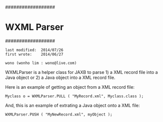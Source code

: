 ##################
#  WXML Parser  #
##################

    last modified:  2014/07/26
    first wrote:    2014/06/27

    wono (wonho lim : wono@live.com)
    
WXMLParser is a helper class for JAXB to parse 1) a XML record file 
into a Java object or 2) a Java object into a XML record file.

Here is an example of getting an object from a XML record file:
    
    Myclass o = WXMLParser.PULL ( "MyRecord.xml", Myclass.class );

And, this is an example of extrating a Java object onto a XML file:

    WXMLParser.PUSH ( "MyNewRecord.xml", myObject );
